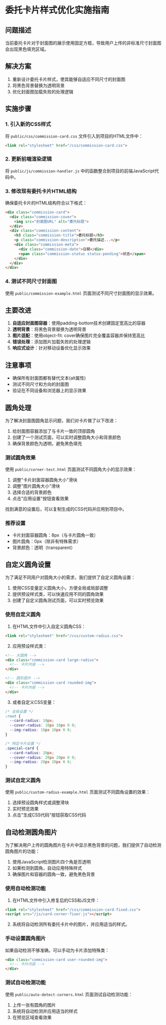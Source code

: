 # 委托卡片样式优化实施指南

## 问题描述
当前委托卡片对于封面图的展示使用固定方框，导致用户上传的非标准尺寸封面图会出现黑色填充区域。

## 解决方案
1. 重新设计委托卡片样式，使其能够自适应不同尺寸的封面图
2. 将黑色背景替换为透明背景
3. 优化封面图加载失败的处理逻辑

## 实施步骤

### 1. 引入新的CSS样式
将 `public/css/commission-card.css` 文件引入到项目的HTML文件中：

```html
<link rel="stylesheet" href="/css/commission-card.css">
```

### 2. 更新前端渲染逻辑
将 `public/js/commission-handler.js` 中的函数整合到项目的前端JavaScript代码中。

### 3. 修改现有委托卡片HTML结构
确保委托卡片的HTML结构符合以下格式：

```html
<div class="commission-card">
  <div class="commission-cover">
    <img src="封面图URL" alt="委托标题">
  </div>
  <div class="commission-content">
    <h3 class="commission-title">委托标题</h3>
    <p class="commission-description">委托描述...</p>
    <div class="commission-meta">
      <div class="commission-date">日期</div>
      <span class="commission-status status-pending">状态</span>
    </div>
  </div>
</div>
```

### 4. 测试不同尺寸封面图
使用 `public/commission-example.html` 页面测试不同尺寸封面图的显示效果。

## 主要改进

1. **自适应封面图容器**：使用padding-bottom技术创建固定宽高比的容器
2. **透明背景**：将黑色背景替换为透明背景
3. **图片适配**：使用object-fit: cover确保图片完全覆盖容器并保持宽高比
4. **错误处理**：添加图片加载失败的处理逻辑
5. **响应式设计**：针对移动设备优化显示效果

## 注意事项

- 确保所有封面图都有替代文本(alt属性)
- 测试不同尺寸和方向的封面图
- 验证在不同设备和浏览器上的显示效果


## 圆角处理

为了解决封面图圆角显示问题，我们对卡片做了以下改进：

1. 给封面图容器添加了与卡片一致的顶部圆角
2. 创建了一个测试页面，可以实时调整圆角大小和背景颜色
3. 确保背景颜色为透明，避免黑色填充

### 测试圆角效果

使用 `public/corner-test.html` 页面测试不同圆角大小的显示效果：

1. 调整"卡片封面容器圆角大小"滑块
2. 调整"图片圆角大小"滑块
3. 选择合适的背景颜色
4. 点击"应用设置"按钮查看效果

找到满意的设置后，可以复制生成的CSS代码并应用到项目中。

### 推荐设置

- 卡片封面容器圆角：8px（与卡片圆角一致）
- 图片圆角：0px（除非有特殊需求）
- 背景颜色：透明（transparent）


## 自定义圆角设置

为了满足不同用户对圆角大小的需求，我们提供了自定义圆角设置：

1. 使用CSS变量定义圆角大小，方便全局或局部调整
2. 提供预设样式类，可以快速应用不同的圆角效果
3. 创建了自定义圆角测试页面，可以实时预览效果

### 使用自定义圆角

1. 在HTML文件中引入自定义圆角CSS：

```html
<link rel="stylesheet" href="/css/custom-radius.css">
```

2. 应用预设样式类：

```html
<!-- 大圆角 -->
<div class="commission-card large-radius">
  <!-- 卡片内容 -->
</div>

<!-- 圆形图片 -->
<div class="commission-card rounded-img">
  <!-- 卡片内容 -->
</div>
```

3. 或者自定义CSS变量：

```css
/* 全局设置 */
:root {
  --card-radius: 10px;
  --cover-radius: 10px 10px 0 0;
  --img-radius: 10px 10px 0 0;
}

/* 特定卡片设置 */
.special-card {
  --card-radius: 20px;
  --cover-radius: 20px 20px 0 0;
  --img-radius: 20px 20px 0 0;
}
```

### 测试自定义圆角

使用 `public/custom-radius-example.html` 页面测试不同圆角设置的效果：

1. 选择预设圆角样式或调整滑块
2. 实时预览效果
3. 点击"生成CSS代码"按钮获取CSS代码


## 自动检测圆角图片

为了解决用户上传的圆角图片在卡片中显示黑色背景的问题，我们提供了自动检测圆角图片的功能：

1. 使用JavaScript检测图片四个角是否透明
2. 如果检测到圆角，自动应用特殊样式
3. 确保图片和容器的圆角一致，避免黑色背景

### 使用自动检测功能

1. 在HTML文件中引入修复后的CSS和JS文件：

```html
<link rel="stylesheet" href="/css/commission-card-fixed.css">
<script src="/js/card-corner-fixer.js"></script>
```

2. 系统将自动检测所有委托卡片中的图片，并应用适当的样式。

### 手动设置圆角图片

如果自动检测不够准确，可以手动为卡片添加特殊类：

```html
<div class="commission-card user-rounded-img">
  <!-- 卡片内容 -->
</div>
```

### 测试自动检测功能

使用 `public/auto-detect-corners.html` 页面测试自动检测功能：

1. 上传一张有圆角的图片
2. 系统将自动检测并应用适当的样式
3. 在预览区域查看效果
